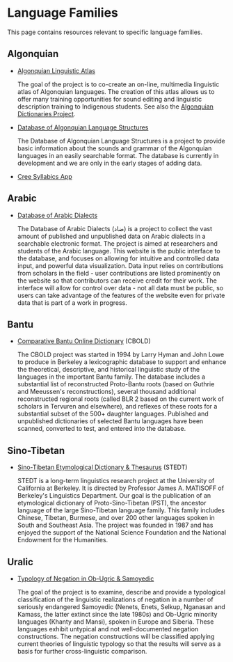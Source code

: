 # Language Families

This page contains resources relevant to specific language families.

## Algonquian

* [Algonquian Linguistic Atlas](https://www.atlas-ling.ca/)

  The goal of the project is to co-create an on-line, multimedia linguistic atlas of Algonquian languages. The creation of this atlas allows us to offer many training opportunities for sound editing and linguistic description training to Indigenous students. See also the [Algonquian Dictionaries Project](https://resources.atlas-ling.ca/).

* [Database of Algonquian Language Structures](https://alglang.net/)

  The Database of Algonquian Language Structures is a project to provide basic information about the sounds and grammar of the Algonquian languages in an easily searchable format. The database is currently in development and we are only in the early stages of adding data.

* [Cree Syllabics App](https://syllabics.app/)

## Arabic

* [Database of Arabic Dialects](https://www.database-of-arabic-dialects.org/)

  The Database of Arabic Dialects (ضاد) is a project to collect the vast amount of published and unpublished data on Arabic dialects in a searchable electronic format. The project is aimed at researchers and students of the Arabic language. This website is the public interface to the database, and focuses on allowing for intuitive and controlled data input, and powerful data visualization. Data input relies on contributions from scholars in the field - user contributions are listed prominently on the website so that contributors can receive credit for their work. The interface will allow for control over data - not all data must be public, so users can take advantage of the features of the website even for private data that is part of a work in progress.

## Bantu

* [Comparative Bantu Online Dictionary](http://www.cbold.ish-lyon.cnrs.fr/) (CBOLD)

  The CBOLD project was started in 1994 by Larry Hyman and John Lowe to produce in Berkeley a lexicographic database to support and enhance the theoretical, descriptive, and historical linguistic study of the languages in the important Bantu family. The database includes a substantial list of reconstructed Proto-Bantu roots (based on Guthrie and Meeussen's reconstructions), several thousand additional reconstructed regional roots (called BLR 2 based on the current work of scholars in Tervuren and elsewhere), and reflexes of these roots for a substantial subset of the 500+ daughter languages. Published and unpublished dictionaries of selected Bantu languages have been scanned, converted to test, and entered into the database.

## Sino-Tibetan

* [Sino-Tibetan Etymological Dictionary & Thesaurus](https://stedt.berkeley.edu/) (STEDT)

  STEDT is a long-term linguistics research project at the University of California at Berkeley. It is directed by Professor James A. MATISOFF of Berkeley's Linguistics Department. Our goal is the publication of an etymological dictionary of Proto-Sino-Tibetan (PST), the ancestor language of the large Sino-Tibetan language family. This family includes Chinese, Tibetan, Burmese, and over 200 other languages spoken in South and Southeast Asia. The project was founded in 1987 and has enjoyed the support of the National Science Foundation and the National Endowment for the Humanities.

## Uralic

* [Typology of Negation in Ob-Ugric & Samoyedic](https://www.univie.ac.at/negation/projekt/short-en.html)

  The goal of the project is to examine, describe and provide a typological classification of the linguistic realizations of negation in a number of seriously endangered Samoyedic (Nenets, Enets, Selkup, Nganasan and Kamass, the latter extinct since the late 1980s) and Ob-Ugric minority languages (Khanty and Mansi), spoken in Europe and Siberia. These languages exhibit untypical and not well-documented negation constructions. The negation constructions will be classified applying current theories of linguistic typology so that the results will serve as a basis for further cross-linguistic comparison.

